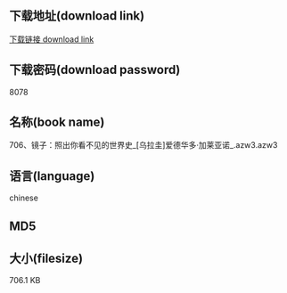 ## 下载地址(download link)
[下载链接 download link](https://voluble-croquembouche-d321dc.netlify.app/?s=706%E3%80%81%E9%95%9C%E5%AD%90%EF%BC%9A%E7%85%A7%E5%87%BA%E4%BD%A0%E7%9C%8B%E4%B8%8D%E8%A7%81%E7%9A%84%E4%B8%96%E7%95%8C%E5%8F%B2_%5B%E4%B9%8C%E6%8B%89%E5%9C%AD%5D%E7%88%B1%E5%BE%B7%E5%8D%8E%E5%A4%9A%C2%B7%E5%8A%A0%E8%8E%B1%E4%BA%9A%E8%AF%BA_.azw3)

## 下载密码(download password)
8078

## 名称(book name)
706、镜子：照出你看不见的世界史_[乌拉圭]爱德华多·加莱亚诺_.azw3.azw3

## 语言(language)
chinese

## MD5


## 大小(filesize)
706.1 KB
